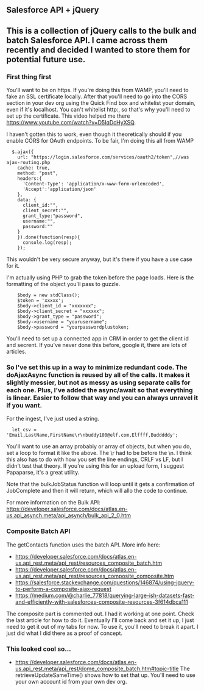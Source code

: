 ## Salesforce API + jQuery
## This is a collection of jQuery calls to the bulk and batch Salesforce API. I came across them recently and decided I wanted to store them for potential future use. 

### First thing first

You'll want to be on https. If you're doing this from WAMP, you'll need to fake an SSL certificate locally. After that you'll need to go into the CORS section in your dev org using the Quick Find box and whitelist your domain, even if it's localhost. You can't whitelist http:, so that's why you'll need to set up the certificate. This video helped me there https://www.youtube.com/watch?v=D5IqDcHyXSQ.

I haven't gotten this to work, even though it theoretically should if you enable CORS for OAuth endpoints. To be fair, I'm doing this all from WAMP
```
  $.ajax({
    url: "https://login.salesforce.com/services/oauth2/token",//was ajax-routing.php
    cache: true,
    method: "post",
    headers:{
      'Content-Type': 'application/x-www-form-urlencoded',
      'Accept':'application/json'
    },
    data: {
      client_id:"",
      client_secret:"",
      grant_type:"password",
      username:"",
      password:""
    }
    }).done(function(resp){  
      console.log(resp);
    });
```


This wouldn't be very secure anyway, but it's there if you have a use case for it. 

I'm actually using PHP to grab the token before the page loads. Here is the formatting of the object you'll pass to guzzle.

```
    $body = new stdClass();
    $token = 'xxxxx';
    $body->client_id = "xxxxxxx";
    $body->client_secret = "xxxxxx";
    $body->grant_type = "password";
    $body->username = "yourusername";
    $body->password = "yourpasswordplustoken;
```

You'll need to set up a connected app in CRM in order to get the client id and secrent. If you've never done this before, google it, there are lots of articles. 

### So I've set this up in a way to minimize redundant code. The doAjaxAsync function is reused by all of the calls. It makes it slightly messier, but not as messy as using separate calls for each one. Plus, I've added the async/await so that everything is linear. Easier to follow that way and you can always unravel it if you want. 

For the ingest, I've just used a string.
```
  let csv = 'Email,LastName,FirstName\r\nbuddy100@elf.com,Elffff,Budddddy';
```

You'll want to use an array probably or array of objects, but when you do, set a loop to format it like the above. The \r had to be before the \n. I think this also has to do with how you set the line endings, CRLF vs LF, but I didn't test that theory. If you're using this for an upload form, I suggest Papaparse, it's a great utility.

Note that the bulkJobStatus function will loop until it gets a confirmation of JobComplete and then it will return, which will allo the code to continue. 

For more information on the Bulk API: https://developer.salesforce.com/docs/atlas.en-us.api_asynch.meta/api_asynch/bulk_api_2_0.htm

### Composite Batch API
The getContacts function uses the batch API. More info here: 
- https://developer.salesforce.com/docs/atlas.en-us.api_rest.meta/api_rest/resources_composite_batch.htm
- https://developer.salesforce.com/docs/atlas.en-us.api_rest.meta/api_rest/resources_composite_composite.htm
- https://salesforce.stackexchange.com/questions/146874/using-jquery-to-perform-a-composite-ajax-request
- https://medium.com/@charlie_77818/querying-large-ish-datasets-fast-and-efficiently-with-salesforces-composite-resources-3f614dbca111

The composite part is commented out. I had it working at one point. Check the last article for how to do it. Eventually I'll come back and set it up, I just need to get it out of my tabs for now. To use it, you'll need to break it apart. I just did what I did there as a proof of concept.

### This looked cool so...
- https://developer.salesforce.com/docs/atlas.en-us.api_rest.meta/api_rest/dome_composite_batch.htm#topic-title
The retrieveUpdateSameTime() shows how to set that up. You'll need to use your own account id from your own dev org.